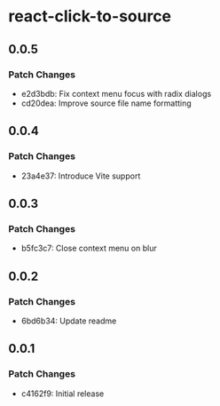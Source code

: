 # react-click-to-source

## 0.0.5

### Patch Changes

- e2d3bdb: Fix context menu focus with radix dialogs
- cd20dea: Improve source file name formatting

## 0.0.4

### Patch Changes

- 23a4e37: Introduce Vite support

## 0.0.3

### Patch Changes

- b5fc3c7: Close context menu on blur

## 0.0.2

### Patch Changes

- 6bd6b34: Update readme

## 0.0.1

### Patch Changes

- c4162f9: Initial release
